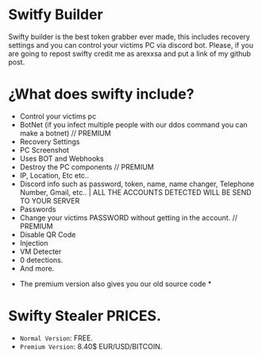 # Switfy Builder

Swifty builder is the best token grabber ever made, this includes recovery settings and you can control your victims PC via discord bot.
Please, if you are going to repost swifty credit me as arexxsa and put a link of my github post.

# ¿What does swifty include?

- Control your victims pc
- BotNet (if you infect multiple people with our ddos command you can make a botnet) // PREMIUM
- Recovery Settings
- PC Screenshot
- Uses BOT and Webhooks
- Destroy the PC components // PREMIUM
- IP, Location, Etc etc..
- Discord info such as password, token, name, name changer, Telephone Number, Gmail, etc.. | ALL THE ACCOUNTS DETECTED WILL BE SEND TO YOUR SERVER
- Passwords
- Change your victims PASSWORD without getting in the account. // PREMIUM
- Disable QR Code
- Injection
- VM Detecter
- 0 detections.
- And more.

* The premium version also gives you our old source code * 

# Swifty Stealer PRICES.

- ``Normal Version``: FREE.
- ``Premium Version``: 8.40$ EUR/USD/BITCOIN.

